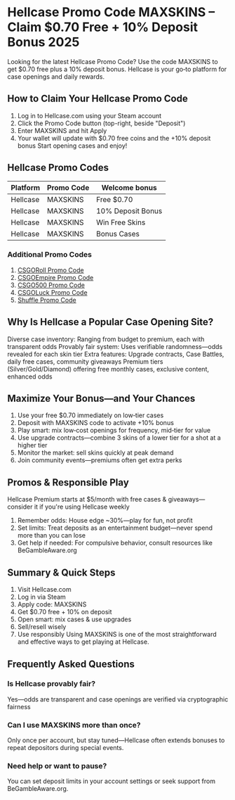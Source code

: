 # Hellcase Promo Code MAXSKINS – Claim $0.70 Free + 10% Deposit Bonus 2025

Looking for the latest Hellcase Promo Code? Use the code MAXSKINS to get $0.70 free plus a 10% deposit bonus. Hellcase is your go‑to platform for case openings and daily rewards. 

## How to Claim Your Hellcase Promo Code
1. Log in to Hellcase.com using your Steam account
2. Click the Promo Code button (top-right, beside "Deposit")
3. Enter MAXSKINS and hit Apply
4. Your wallet will update with $0.70 free coins and the +10% deposit bonus
Start opening cases and enjoy!

## Hellcase Promo Codes 
| Platform  | Promo Code | Welcome bonus |
 | ------------- | ------------- | ------------- |
 | Hellcase | MAXSKINS | Free $0.70 |
 | Hellcase | MAXSKINS | 10% Deposit Bonus |
 | Hellcase | MAXSKINS | Win Free Skins |
 | Hellcase | MAXSKINS | Bonus Cases |

  ### Additional Promo Codes
1. [CSGORoll Promo Code](https://github.com/csgo-codes/csgoempire-promo-code)
2. [CSGOEmpire Promo Code](https://github.com/csgo-codes/csgoempire-promo-code)
3. [CSGO500 Promo Code](https://github.com/csgo-codes/csgo500-promo-code)
4. [CSGOLuck Promo Code](https://github.com/csgo-codes/csgoluck-promo-code)
5. [Shuffle Promo Code](https://github.com/csgo-codes/shuffle-promo-code)

## Why Is Hellcase a Popular Case Opening Site?
Diverse case inventory: Ranging from budget to premium, each with transparent odds
Provably fair system: Uses verifiable randomness—odds revealed for each skin tier
Extra features: Upgrade contracts, Case Battles, daily free cases, community giveaways
Premium tiers (Silver/Gold/Diamond) offering free monthly cases, exclusive content, enhanced odds

## Maximize Your Bonus—and Your Chances
1. Use your free $0.70 immediately on low‑tier cases
2. Deposit with MAXSKINS code to activate +10% bonus
3. Play smart: mix low‑cost openings for frequency, mid‑tier for value
4. Use upgrade contracts—combine 3 skins of a lower tier for a shot at a higher tier
5. Monitor the market: sell skins quickly at peak demand
6. Join community events—premiums often get extra perks

## Promos & Responsible Play
Hellcase Premium starts at $5/month with free cases & giveaways—consider it if you're using Hellcase weekly

1. Remember odds: House edge ~30%—play for fun, not profit
2. Set limits: Treat deposits as an entertainment budget—never spend more than you can lose
3. Get help if needed: For compulsive behavior, consult resources like BeGambleAware.org

## Summary & Quick Steps
1. Visit Hellcase.com
 2. Log in via Steam
 3. Apply code: MAXSKINS
 4. Get $0.70 free + 10% on deposit
 5. Open smart: mix cases & use upgrades
 6. Sell/resell wisely
 7. Use responsibly
Using MAXSKINS is one of the most straightforward and effective ways to get playing at Hellcase.

## Frequently Asked Questions

### Is Hellcase provably fair?
 Yes—odds are transparent and case openings are verified via cryptographic fairness 
### Can I use MAXSKINS more than once?
 Only once per account, but stay tuned—Hellcase often extends bonuses to repeat depositors during special events.
### Need help or want to pause?
 You can set deposit limits in your account settings or seek support from BeGambleAware.org.
